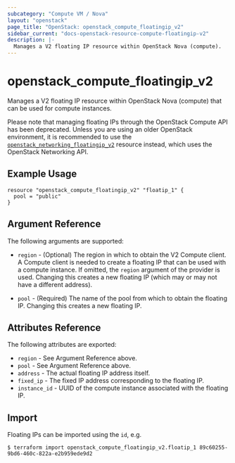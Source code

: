 ```yaml
---
subcategory: "Compute VM / Nova"
layout: "openstack"
page_title: "OpenStack: openstack_compute_floatingip_v2"
sidebar_current: "docs-openstack-resource-compute-floatingip-v2"
description: |-
  Manages a V2 floating IP resource within OpenStack Nova (compute).
---
```


# openstack\_compute\_floatingip\_v2

Manages a V2 floating IP resource within OpenStack Nova (compute)
that can be used for compute instances.

Please note that managing floating IPs through the OpenStack Compute API has
been deprecated. Unless you are using an older OpenStack environment, it is
recommended to use the [`openstack_networking_floatingip_v2`](networking_floatingip_v2.html)
resource instead, which uses the OpenStack Networking API.

## Example Usage

```hcl
resource "openstack_compute_floatingip_v2" "floatip_1" {
  pool = "public"
}
```

## Argument Reference

The following arguments are supported:

* `region` - (Optional) The region in which to obtain the V2 Compute client.
    A Compute client is needed to create a floating IP that can be used with
    a compute instance. If omitted, the `region` argument of the provider
    is used. Changing this creates a new floating IP (which may or may not
    have a different address).

* `pool` - (Required) The name of the pool from which to obtain the floating
    IP. Changing this creates a new floating IP.

## Attributes Reference

The following attributes are exported:

* `region` - See Argument Reference above.
* `pool` - See Argument Reference above.
* `address` - The actual floating IP address itself.
* `fixed_ip` - The fixed IP address corresponding to the floating IP.
* `instance_id` - UUID of the compute instance associated with the floating IP.

## Import

Floating IPs can be imported using the `id`, e.g.

```
$ terraform import openstack_compute_floatingip_v2.floatip_1 89c60255-9bd6-460c-822a-e2b959ede9d2
```
